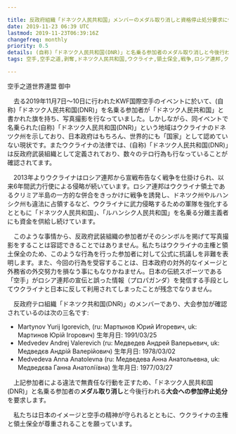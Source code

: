 ```yaml
---

title: 反政府組織「ドネツク人民共和国」メンバーのメダル取り消しと資格停止処分要求に係る意見書
date: 2019-11-23 06:39 UTC
lastmod: 2019-11-23T06:39:16Z
changefreq: monthly
priority: 0.5
details: (自称)「ドネツク人民共和国(DNR)」と名乗る参加者のメダル取り消しと今後行われる大会への参加停止処分を要求します。
tags: 空手,空手之道,剥奪,ドネツク人民共和国,ウクライナ,領土保全,戦争,ロシア連邦,クリミア

---
```



空手之道世界連盟 御中

　去る2019年11月7日〜10日に行われたKWF国際空手のイベントに於いて、(自称)「ドネツク人民共和国(DNR)」を名乗る参加者が「ドネツク人民共和国」と書かれた旗を持ち、写真撮影を行なっていました。しかしながら、同イベントで名乗られた(自称)「ドネツク人民共和国(DNR)」という地域はウクライナのドネツク州を示しており、日本政府はもちろん、世界的にも「国家」として認めていない現状です。またウクライナの法律では、(自称)「ドネツク人民共和国(DNR)」は反政府武装組織として定義されており、数々のテロ行為も行なっていることが確認されてます。

　2013年よりウクライナはロシア連邦から宣戦布告なく戦争を仕掛けられ、以来6年間武力行使による侵略が続いています。ロシア連邦はウクライナ領土であるクリミア半島の一方的な併合をきっかけに戦争を誘発し、ドネツク州やルハンシク州も違法に占領するなど、ウクライナに武力侵略するための軍隊を強化するとともに「ドネツク人民共和国」、「ルハンシク人民共和国」を名乗る分離主義者にも資金を供給し続けています。

　このような事情から、反政府武装組織の参加者がそのシンボルを掲げて写真撮影をすることは容認できることではありません。私たちはウクライナの主権と領土保全のため、このような行為を行った参加者に対して公式に抗議しを非難を表明します。また、今回の行為を受容することは、日本政府の対外的なイメージと外務省の外交努力を損なう事にもなりかねません。日本の伝統スポーツである「空手」がロシア連邦の宣伝と誤った情報（プロパガンダ）を発信する手段としてウクライナと日本に反して利用されてしまったことが残念でなりません。

　反政府テロ組織「ドネツク共和国(DNR)」のメンバーであり、大会参加が確認されているのは次の三名です:

- Martynov Yurij Igorevich, (ru: Мартынов Юрий Игоревич, uk: Мартинов Юрій Ігорович) 生年月日: 1991/03/25
- Medvedev Andrej Valerevich (ru: Медведев Андрей Валерьевич, uk: Медведєв Андрій Валерійович) 生年月日: 1978/03/02
- Medvedeva Anna Anatolevna (ru: Медведева Анна Анатольевна, uk: Медведєва Ганна Анатоліївна) 生年月日: 1977/03/27

　上記参加者による違法で無責任な行動を正すため、「ドネツク人民共和国(DNR)」と名乗る参加者の<strong>メダル取り消し</strong>と今後行われる<strong>大会への参加停止処分</strong>を要求します。

　私たちは日本のイメージと空手の精神が守られるとともに、ウクライナの主権と領土保全が尊重されることを願っています。

